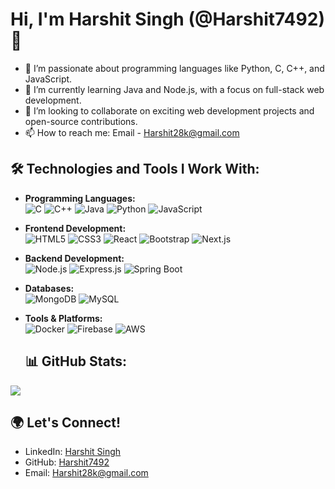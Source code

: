 # Hi, I'm Harshit Singh (@Harshit7492) 👋

- 👀 I’m passionate about programming languages like Python, C, C++, and JavaScript.
- 🌱 I’m currently learning Java and Node.js, with a focus on full-stack web development.
- 💞️ I’m looking to collaborate on exciting web development projects and open-source contributions.
- 📫 How to reach me: Email - Harshit28k@gmail.com

## 🛠️ Technologies and Tools I Work With:

- **Programming Languages:**  
  ![C](https://img.shields.io/badge/-C-A8B9CC?logo=c&logoColor=white&style=flat) 
  ![C++](https://img.shields.io/badge/-C++-00599C?logo=cplusplus&logoColor=white&style=flat)
  ![Java](https://img.shields.io/badge/-Java-007396?logo=java&logoColor=white&style=flat)
  ![Python](https://img.shields.io/badge/-Python-3776AB?logo=python&logoColor=white&style=flat)
  ![JavaScript](https://img.shields.io/badge/-JavaScript-F7DF1E?logo=javascript&logoColor=black&style=flat)
  
- **Frontend Development:**  
  ![HTML5](https://img.shields.io/badge/-HTML5-E34F26?logo=html5&logoColor=white&style=flat) 
  ![CSS3](https://img.shields.io/badge/-CSS3-1572B6?logo=css3&logoColor=white&style=flat) 
  ![React](https://img.shields.io/badge/-React-61DAFB?logo=react&logoColor=white&style=flat)
  ![Bootstrap](https://img.shields.io/badge/-Bootstrap-7952B3?logo=bootstrap&logoColor=white&style=flat) 
  ![Next.js](https://img.shields.io/badge/-Next.js-000000?logo=nextdotjs&logoColor=white&style=flat) 

- **Backend Development:**  
  ![Node.js](https://img.shields.io/badge/-Node.js-339933?logo=nodedotjs&logoColor=white&style=flat) 
  ![Express.js](https://img.shields.io/badge/-Express.js-000000?logo=express&logoColor=white&style=flat)
  ![Spring Boot](https://img.shields.io/badge/-Spring%20Boot-6DB33F?logo=springboot&logoColor=white&style=flat)

- **Databases:**  
  ![MongoDB](https://img.shields.io/badge/-MongoDB-47A248?logo=mongodb&logoColor=white&style=flat)
  ![MySQL](https://img.shields.io/badge/-MySQL-4479A1?logo=mysql&logoColor=white&style=flat)

- **Tools & Platforms:**  
  ![Docker](https://img.shields.io/badge/-Docker-2496ED?logo=docker&logoColor=white&style=flat) 
  ![Firebase](https://img.shields.io/badge/-Firebase-FFCA28?logo=firebase&logoColor=white&style=flat)
  ![AWS](https://img.shields.io/badge/-AWS-232F3E?logo=amazonaws&logoColor=white&style=flat)


  ## 📊 GitHub Stats:

![](http://github-profile-summary-cards.vercel.app/api/cards/stats?username=harshit7492&theme=algolia)
  
## 🌍 Let's Connect!

- LinkedIn: [Harshit Singh](https://www.linkedin.com/in/harshit-singh8/)
- GitHub: [Harshit7492](https://github.com/Harshit7492)
- Email: Harshit28k@gmail.com

<!---
Harshit7492/Harshit7492 is a ✨ special ✨ repository because its `README.md` (this file) appears on your GitHub profile.
You can click the Preview link to take a look at your changes.
--->
